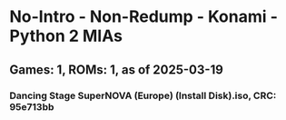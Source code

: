 # No-Intro - Non-Redump - Konami - Python 2 MIAs
## Games: 1, ROMs: 1, as of 2025-03-19

### Dancing Stage SuperNOVA (Europe) (Install Disk).iso, CRC: 95e713bb
